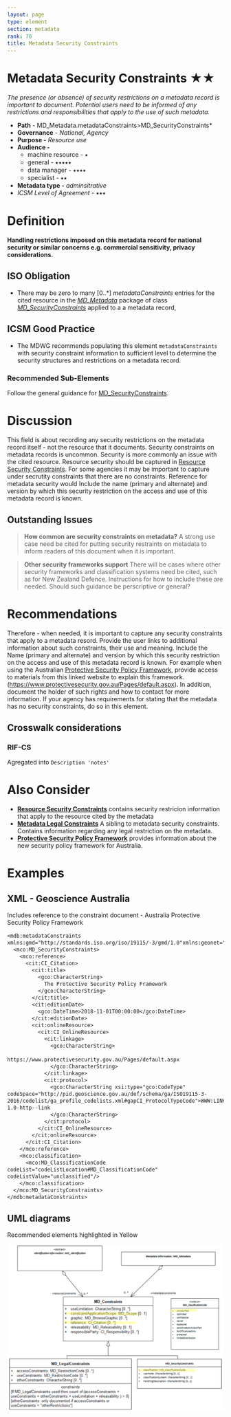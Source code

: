 ```yaml
---
layout: page
type: element
section: metadata
rank: 70
title: Metadata Security Constraints
---
```

#  Metadata Security Constraints ★★
*The presence (or absence) of security restrictions on a metadata record is important to document. Potential users need to be informed of any restrictions and responsibilities that apply to the use of such metadata.*

- **Path** - MD_Metadata.metadataConstraints>MD_SecurityConstraints*
- **Governance** - *National, Agency*
- **Purpose -** *Resource use* 
- **Audience -** 
  - machine resource - ⭑ 
  - general - ⭑⭑⭑⭑⭑
  - data manager - ⭑⭑⭑⭑
  - specialist - ⭑⭑
- **Metadata type -** *adminsitrative*
- *ICSM Level of Agreement* - ⭑⭑⭑

# Definition 

**Handling restrictions imposed on this metadata record for national security or similar concerns e.g. commercial sensitivity, privacy considerations.**

## ISO Obligation 
- There may be zero  to many [0..\*] *metadataConstraints* entries for the cited resource in the  *[MD_Metadata](./class-MD_Metadata)* package of class *[MD_SecurityConstraints](./class-MD_SecurityConstraints)* applied to a  a metadata record,

## ICSM Good Practice  
- The MDWG recommends populating this element `metadataConstraints`  with security constraint information to sufficient level to determine the security structures and  restrictions on a metadata record.

### Recommended Sub-Elements   
Follow the general guidance for [MD_SecurityConstraints](./class-MD_SecurityConstraints).

# Discussion
This field is about recording any security restrictions on the metadata record itself - not the resource that it documents.
Security constraints on metadata records is uncommon.  Security is more commonly an issue with the cited resource. Resource security should be captured in [Resource Security Constraints](./ResourceSecurityConstraints).
For some agencies it may be important to capture under secrutity constraints that there are no constraints.
Reference for metadata security would Include the name (primary and alternate) and version by which this security restriction on the access and use of this metadata record is known.

## Outstanding Issues
> **How common are security constraints on metadata?**
A strong use case need be cited for putting security restraints on metadata to inform readers of this document when it is important.

> **Other security frameworks support**
There will be cases where other security frameworks and classification systems need be cited, such as for New Zealand Defence. Instructions for how to include these are needed.  Should such guidance be perscriptive or general?

# Recommendations 
Therefore - when needed, it is important to capture any security constraints that apply to a metadata resord. Provide the user links to additional information about such constraints, their use and meaning. Include the Name (primary and alternate) and version by which this security restriction on the access and use of this metadata record is known. For example when using the Australian [Protective Security Policy Framework](https://www.protectivesecurity.gov.au/Pages/default.aspx), provide access to materials from this linked website to explain this framework.  (https://www.protectivesecurity.gov.au/Pages/default.aspx). In addition, document the holder of such rights and how to contact for more information. If your agency has requirements for stating that the metadata has no security constraints, do so in this element.

## Crosswalk considerations

### RIF-CS 
Agregated into `Description 'notes'`

# Also Consider
- **[Resource Security Constraints](./ResourceSecurityConstraints)** contains security restricion information that apply to the resource cited by the metadata
- **[Metadata Legal Constraints](./MetadataLegalConstraints)** A sibling to metadata security constraints. Contains information regarding any legal restriction on the metadata.
- **[Protective Security Policy Framework](https://www.protectivesecurity.gov.au/Pages/default.aspx)** provides information about the new security policy framework for Australia.

# Examples


## XML - Geoscience Australia
Includes reference to the constraint document - Australia Protective Security Policy Framework
```
<mdb:metadataConstraints xmlns:gmd="http://standards.iso.org/iso/19115/-3/gmd/1.0"xmlns:geonet="http://www.fao.org/geonetwork">
  <mco:MD_SecurityConstraints>
    <mco:reference>
      <cit:CI_Citation>
        <cit:title>
          <gco:CharacterString>
            The Protective Security Policy Framework
          </gco:CharacterString>
        </cit:title>
        <cit:editionDate>
          <gco:DateTime>2018-11-01T00:00:00</gco:DateTime>
        </cit:editionDate>
        <cit:onlineResource>
          <cit:CI_OnlineResource>
            <cit:linkage>
              <gco:CharacterString>
                https://www.protectivesecurity.gov.au/Pages/default.aspx
              </gco:CharacterString>
            </cit:linkage>
            <cit:protocol>
              <gco:CharacterString xsi:type="gco:CodeType" codeSpace="http://pid.geoscience.gov.au/def/schema/ga/ISO19115-3-2016/codelist/ga_profile_codelists.xml#gapCI_ProtocolTypeCode">WWW:LINK-1.0-http--link
              </gco:CharacterString>
            </cit:protocol>
          </cit:CI_OnlineResource>
        </cit:onlineResource>
      </cit:CI_Citation>
    </mco:reference>
    <mco:classification>
      <mco:MD_ClassificationCode codeList="codeListLocation#MD_ClassificationCode" codeListValue="unclassified"/>
    </mco:classification>
  </mco:MD_SecurityConstraints>
</mdb:metadataConstraints>

```


## UML diagrams
Recommended elements highlighted in Yellow

![MetdataSecurityConstraints](../images/MD_SecurityConstraints.png)
